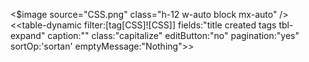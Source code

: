 <$image source="CSS.png" class="h-12 w-auto block mx-auto" />
<<table-dynamic filter:[tag[CSS]![CSS]] fields:"title created tags tbl-expand" caption:"" class:"capitalize" editButton:"no" pagination:"yes" sortOp:'sortan' emptyMessage:"Nothing">>